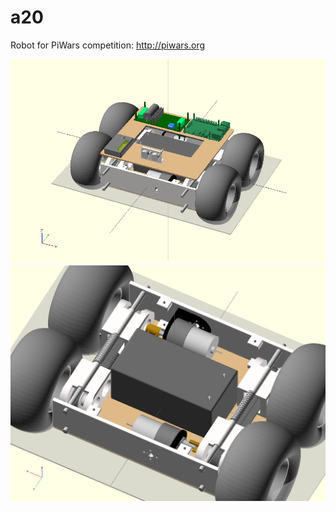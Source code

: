 a20
===

Robot for PiWars competition: http://piwars.org

![alt tag](https://github.com/veter-team/a20/blob/master/cad/models/assembly.png)
![alt tag](https://github.com/veter-team/a20/blob/master/cad/models/base/base_assembly.png)
